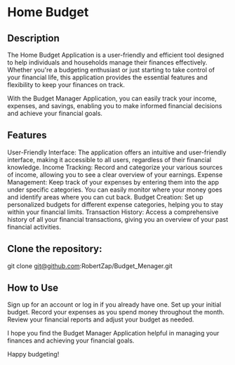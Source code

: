 
# Home Budget


## Description

The Home Budget Application is a user-friendly and efficient tool designed to help individuals and households manage their finances effectively. Whether you're a budgeting enthusiast or just starting to take control of your financial life, this application provides the essential features and flexibility to keep your finances on track.

With the Budget Manager Application, you can easily track your income, expenses, and savings, enabling you to make informed financial decisions and achieve your financial goals.

## Features

User-Friendly Interface: The application offers an intuitive and user-friendly interface, making it accessible to all users, regardless of their financial knowledge.
Income Tracking: Record and categorize your various sources of income, allowing you to see a clear overview of your earnings.
Expense Management: Keep track of your expenses by entering them into the app under specific categories. You can easily monitor where your money goes and identify areas where you can cut back.
Budget Creation: Set up personalized budgets for different expense categories, helping you to stay within your financial limits.
Transaction History: Access a comprehensive history of all your financial transactions, giving you an overview of your past financial activities.

## Clone the repository: 

git clone git@github.com:RobertZap/Budget_Menager.git

## How to Use

Sign up for an account or log in if you already have one.
Set up your initial budget.
Record your expenses as you spend money throughout the month.
Review your financial reports and adjust your budget as needed.



I hope you find the Budget Manager Application helpful in managing your finances and achieving your financial goals.

Happy budgeting!